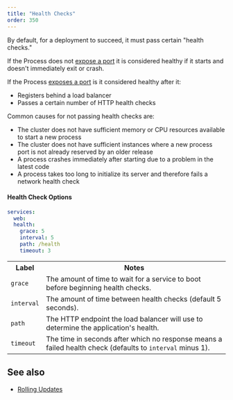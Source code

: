 ```yaml
---
title: "Health Checks"
order: 350
---
```


By default, for a deployment to succeed, it must pass certain "health checks."

If the Process does not [expose a port](/docs/port-mapping) it is considered healthy if it starts and doesn't immediately exit or crash.

If the Process [exposes a port](/docs/port-mapping) is it considered healthy after it:

* Registers behind a load balancer
* Passes a certain number of HTTP health checks

Common causes for not passing health checks are:

* The cluster does not have sufficient memory or CPU resources available to start a new process
* The cluster does not have sufficient instances where a new process port is not already reserved by an older release
* A process crashes immediately after starting due to a problem in the latest code
* A process takes too long to initialize its server and therefore fails a network health check


#### Health Check Options

```yaml
services:
  web:
  health:
    grace: 5
    interval: 5
    path: /health
    timeout: 3
```
<table>
  <tr>
    <th>Label</th>
    <th>Notes</th>
  </tr>
  <tr>
    <td><code>grace</code></td>
    <td>The amount of time to wait for a service to boot before beginning health checks.</td>
  </tr>
  <tr>
    <td><code>interval</code></td>
    <td>The amount of time between health checks (default 5 seconds).</td>
  </tr>
  <tr>
    <td><code>path</code></td>
    <td>The HTTP endpoint the load balancer will use to determine the application's health.</td>
  </tr>
  <tr>
    <td><code>timeout</code></td>
    <td>The time in seconds after which no response means a failed health check (defaults to <code>interval</code> minus 1).</td>
  </tr>
</table>

## See also

* [Rolling Updates](/docs/rolling-updates/)
